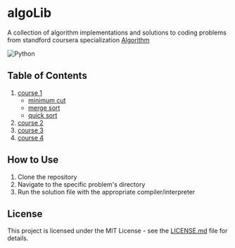 # algoLib
A collection of algorithm implementations and solutions to coding problems from standford coursera specialization
[Algorithm](https://www.coursera.org/specializations/algorithms)

![Python](https://img.shields.io/badge/Python-3776AB?style=for-the-badge&logo=python&logoColor=white)

## Table of Contents
1. [course 1](Stanford_algo1)
	- [minimum cut](Stanford_algo1/min_cut.py)
	- [merge sort](mergesort.py)
	- [quick sort](quick_sort.py)
2. [course 2](Stanford_algo2)
3. [course 3](Stanford_algo3)
4. [course 4](Stanford_algo4)

## How to Use
1. Clone the repository
2. Navigate to the specific problem's directory
3. Run the solution file with the appropriate compiler/interpreter

## License
This project is licensed under the MIT License - see the [LICENSE.md](LICENSE.md) file for details.

